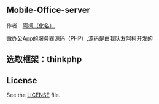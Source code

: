 ## Mobile-Office-server

作者：[阿柯（化名）](https://github.com/kesixin)

[微办公App](https://github.com/wangcantian/Mobile-Office)的服务器源码（PHP）,源码是由我队友[阿柯](https://github.com/kesixin)开发的

## 选取框架：thinkphp

## License

See the [LICENSE](https://github.com/wangcantian/Mobile-Office-server/blob/master/License) file.
